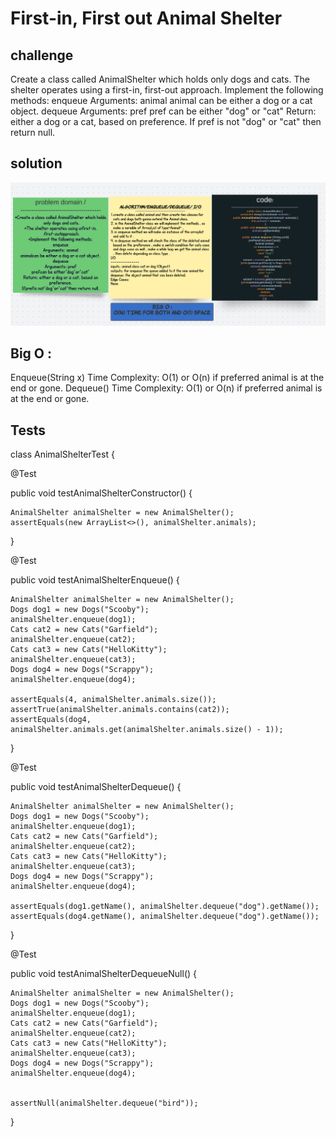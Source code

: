# First-in, First out Animal Shelter
## challenge 
Create a class called AnimalShelter which holds only dogs and cats.
The shelter operates using a first-in, first-out approach.
Implement the following methods:
enqueue
Arguments: animal
animal can be either a dog or a cat object.
dequeue
Arguments: pref
pref can be either "dog" or "cat"
Return: either a dog or a cat, based on preference.
If pref is not "dog" or "cat" then return null.

## solution 
![img](assets/shelter.png)

## Big O :
Enqueue(String x)
Time Complexity: O(1) or O(n) if preferred animal is at the end or gone.
Dequeue()
Time Complexity: O(1) or O(n) if preferred animal is at the end or gone.


## Tests 
class AnimalShelterTest {

  @Test

  public void testAnimalShelterConstructor() {
      
    AnimalShelter animalShelter = new AnimalShelter();
    assertEquals(new ArrayList<>(), animalShelter.animals);
  }

  @Test

  public void testAnimalShelterEnqueue() {

    AnimalShelter animalShelter = new AnimalShelter();
    Dogs dog1 = new Dogs("Scooby");
    animalShelter.enqueue(dog1);
    Cats cat2 = new Cats("Garfield");
    animalShelter.enqueue(cat2);
    Cats cat3 = new Cats("HelloKitty");
    animalShelter.enqueue(cat3);
    Dogs dog4 = new Dogs("Scrappy");
    animalShelter.enqueue(dog4);

    assertEquals(4, animalShelter.animals.size());
    assertTrue(animalShelter.animals.contains(cat2));
    assertEquals(dog4, animalShelter.animals.get(animalShelter.animals.size() - 1));
  }

  @Test

  public void testAnimalShelterDequeue() {

    AnimalShelter animalShelter = new AnimalShelter();
    Dogs dog1 = new Dogs("Scooby");
    animalShelter.enqueue(dog1);
    Cats cat2 = new Cats("Garfield");
    animalShelter.enqueue(cat2);
    Cats cat3 = new Cats("HelloKitty");
    animalShelter.enqueue(cat3);
    Dogs dog4 = new Dogs("Scrappy");
    animalShelter.enqueue(dog4);

    assertEquals(dog1.getName(), animalShelter.dequeue("dog").getName());
    assertEquals(dog4.getName(), animalShelter.dequeue("dog").getName());

  }

  @Test

  public void testAnimalShelterDequeueNull() {

    AnimalShelter animalShelter = new AnimalShelter();
    Dogs dog1 = new Dogs("Scooby");
    animalShelter.enqueue(dog1);
    Cats cat2 = new Cats("Garfield");
    animalShelter.enqueue(cat2);
    Cats cat3 = new Cats("HelloKitty");
    animalShelter.enqueue(cat3);
    Dogs dog4 = new Dogs("Scrappy");
    animalShelter.enqueue(dog4);


    assertNull(animalShelter.dequeue("bird"));
  }